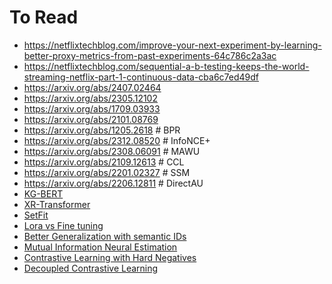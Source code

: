 # To Read

- https://netflixtechblog.com/improve-your-next-experiment-by-learning-better-proxy-metrics-from-past-experiments-64c786c2a3ac
- https://netflixtechblog.com/sequential-a-b-testing-keeps-the-world-streaming-netflix-part-1-continuous-data-cba6c7ed49df
- https://arxiv.org/abs/2407.02464
- https://arxiv.org/abs/2305.12102
- https://arxiv.org/abs/1709.03933
- https://arxiv.org/abs/2101.08769
- https://arxiv.org/abs/1205.2618 # BPR
- https://arxiv.org/abs/2312.08520 # InfoNCE+
- https://arxiv.org/abs/2308.06091 # MAWU
- https://arxiv.org/abs/2109.12613 # CCL
- https://arxiv.org/abs/2201.02327 # SSM
- https://arxiv.org/abs/2206.12811 # DirectAU
- [KG-BERT](https://arxiv.org/abs/1909.03193)
- [XR-Transformer](https://arxiv.org/abs/2110.00685)
- [SetFit](https://arxiv.org/abs/2209.11055)
- [Lora vs Fine tuning](https://arxiv.org/abs/2410.21228)
- [Better Generalization with semantic IDs](https://arxiv.org/abs/2306.08121)
- [Mutual Information Neural Estimation](https://arxiv.org/abs/1801.04062)
- [Contrastive Learning with Hard Negatives](https://arxiv.org/abs/2010.04592)
- [Decoupled Contrastive Learning](https://arxiv.org/abs/2110.06848)